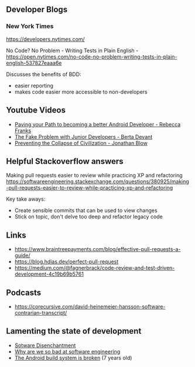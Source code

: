 ## Developer Blogs

### New York Times 
https://developers.nytimes.com/

No Code? No Problem - Writing Tests in Plain English - https://open.nytimes.com/no-code-no-problem-writing-tests-in-plain-english-537827eaaa6e

Discusses the benefits of BDD: 
- easier reporting 
- makes code easier more accessible to non-developers

## Youtube Videos

- [Paving your Path to becoming a better Android Developer - Rebecca Franks](https://youtu.be/aAzW12BcvGk)
- [The Fake Problem with Junior Developers - Berta Devant](https://www.youtube.com/watch?v=CA27rme6guE)
- [Preventing the Collapse of Civilization - Jonathan Blow](https://www.youtube.com/watch?v=pW-SOdj4Kkk)

## Helpful Stackoverflow answers

Making pull requests easier to review while practicing XP and refactoring https://softwareengineering.stackexchange.com/questions/380925/making-pull-requests-easier-to-review-while-practicing-xp-and-refactoring

Key take aways: 
- Create sensible commits that can be used to view changes
- Stick on topic, don't delve too deep and refactor legacy code

## Links
- https://www.braintreepayments.com/blog/effective-pull-requests-a-guide/
- https://blog.hdias.dev/perfect-pull-request
- https://medium.com/@fagnerbrack/code-review-and-test-driven-development-4c19b69b5761

## Podcasts
- https://corecursive.com/david-heinemeier-hansson-software-contrarian-transcript/

## Lamenting the state of development
- [Sotware Disenchantment](https://tonsky.me/blog/disenchantment/)
- [Why are we so bad at software engineering](https://www.bitlog.com/2020/02/12/why-are-we-so-bad-at-software-engineering/)
- [The Android build system is broken](https://jakewharton.com/the-android-build-system-is-broken/) (7 years old)
